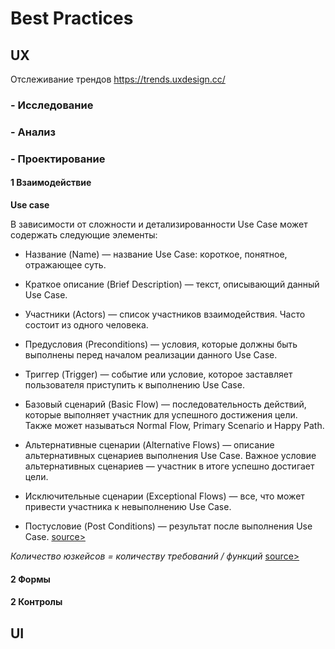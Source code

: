 # Best Practices #

## UX ##
Отслеживание трендов https://trends.uxdesign.cc/

### - Исследование ###

### - Анализ ###

### - Проектирование ###

#### 1 Взаимодействие ####

**Use case**

В зависимости от сложности и детализированности Use Case может содержать следующие элементы:

* Название (Name) — название Use Case: короткое, понятное, отражающее суть.

* Краткое описание (Brief Description) — текст, описывающий данный Use Case.

* Участники (Actors) — список участников взаимодействия. Часто состоит из одного человека.

* Предусловия (Preconditions) — условия, которые должны быть выполнены перед началом реализации данного Use Case.

* Триггер (Trigger) — событие или условие, которое заставляет пользователя приступить к выполнению Use Case.

* Базовый сценарий (Basic Flow) — последовательность действий, которые выполняет участник для успешного достижения цели. Также может называться Normal Flow, Primary Scenario и Happy Path.

* Альтернативные сценарии (Alternative Flows) — описание альтернативных сценариев выполнения Use Case. Важное условие альтернативных сценариев — участник в итоге успешно достигает цели.

* Исключительные сценарии (Exceptional Flows) — все, что может привести участника к невыполнению Use Case.

* Постусловие (Post Conditions) — результат после выполнения Use Case. [source>](https://vc.ru/flood/18197-trucker-path-design)

_Количество юзкейсов = количеству требований / функций_ [source>](https://habr.com/ru/company/qiwi/blog/346438/)

#### 2 Формы ####
#### 2 Контролы ####


## UI ##

